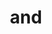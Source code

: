---
category: 3-letters
denotation: null
name: and
reference_link: https://www.etymonline.com/word/and
root_language: null
root_name: null
title: and
type: free
word_sums:
- respelling: and
  sum: 'And + '
---